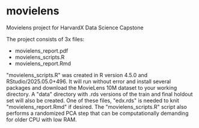 # movielens
Movielens project for HarvardX Data Science Capstone

The project consists of 3x files:
- movielens_report.pdf
- movielens_scripts.R
- movielens_report.Rmd

"movielens_scripts.R" was created in R version 4.5.0 and RStudio/2025.05.0+496. It will run without error and install several packages and download the MovieLens 10M dataset to your working directory. A "data" directory with .rds versions of the train and final holdout set will also be created. One of these files, "edx.rds" is needed to knit "movielens_report.Rmd" if desired. The "movielens_scripts.R" script also performs a randomized PCA step that can be computationally demanding for older CPU with low RAM. 
